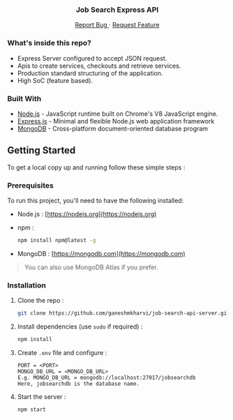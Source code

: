 <!-- PROJECT LOGO -->
<p align="center">
  <h3 align="center">Job Search Express API</h3>
  <p align="center">
    <a href="https://github.com/ganeshmkharvi/job-search-api-server/issues">Report Bug </a>
    ·
    <a href="https://github.com/ganeshmkharvi/job-search-api-server/issues"> Request Feature</a>
  </p>
</p>

<!-- ABOUT THE PROJECT -->

### What's inside this repo?

- Express Server configured to accept JSON request.
- Apis to create services, checkouts and retrieve services.
- Production standard structuring of the application.
- High SoC (feature based).


### Built With

- [Node.js]() - JavaScript runtime built on Chrome's V8 JavaScript engine.
- [Express.js]() - Minimal and flexible Node.js web application framework
- [MongoDB]() - Cross-platform document-oriented database program

<!-- GETTING STARTED -->

## Getting Started

To get a local copy up and running follow these simple steps :

### Prerequisites

To run this project, you'll need to have the following installed:

- Node.js : [https://nodejs.org](https://nodejs.org)

- npm :
  ```sh
  npm install npm@latest -g
  ```
- MongoDB : [https://mongodb.com](https://mongodb.com) <br>

> You can also use MongoDB Atlas if you prefer.
> <br>

### Installation

1. Clone the repo :
   ```sh
   git clone https://github.com/ganeshmkharvi/job-search-api-server.git
   ```
2. Install dependencies (use `sudo` if required) :

   ```sh
   npm install
   ```

3. Create `.env` file and configure :

   ```JS
   PORT = <PORT>
   MONGO_DB_URL = <MONGO_DB_URL> 
   E.g. MONGO_DB_URL = mongodb://localhost:27017/jobsearchdb
   Here, jobsearchdb is the database name.
   ```

4. Start the server :
   ```sh
   npm start
   ```
   
